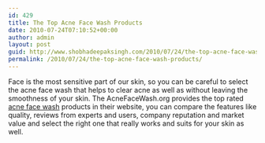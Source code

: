 ```yaml
---
id: 429
title: The Top Acne Face Wash Products
date: 2010-07-24T07:10:52+00:00
author: admin
layout: post
guid: http://www.shobhadeepaksingh.com/2010/07/24/the-top-acne-face-wash-products/
permalink: /2010/07/24/the-top-acne-face-wash-products/
---
```

Face is the most sensitive part of our skin, so you can be careful to select the acne face wash that helps to clear acne as well as without leaving the smoothness of your skin. The AcneFaceWash.org provides the top rated [acne face wash](http://acnefacewash.org/) products in their website, you can compare the features like quality, reviews from experts and users, company reputation and market value and select the right one that really works and suits for your skin as well.